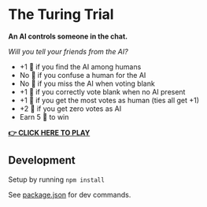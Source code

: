 # The Turing Trial

**An AI controls someone in the chat.**

_Will you tell your friends from the AI?_

- +1 🧠 if you find the AI among humans
- No 🧠 if you confuse a human for the AI
- No 🧠 if you miss the AI when voting blank
- +1 🧠 if you correctly vote blank when no AI present
- +1 🧠 if you get the most votes as human (ties all get +1)
- +2 🧠 if you get zero votes as AI
- Earn 5 🧠 to win

[**👉 CLICK HERE TO PLAY**](https://turing.betalab.fr)

## Development

Setup by running `npm install`

See [package.json](/package.json) for dev commands.
